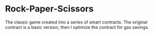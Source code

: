 # Rock-Paper-Scissors
The classic game created into a series of smart contracts. The original contract is a basic version, then I optimize the contract for gas savings.
